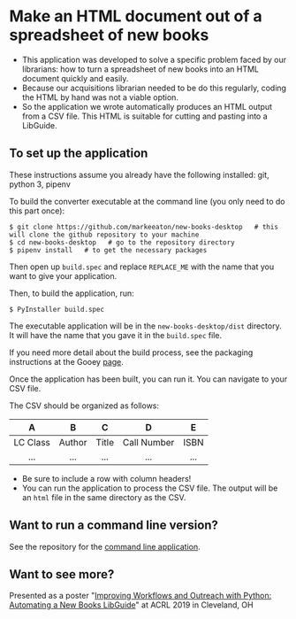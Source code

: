 # Make an HTML document out of a spreadsheet of new books

- This application was developed to solve a specific problem faced by our librarians: how to turn a spreadsheet of new books into an HTML document quickly and easily.
- Because our acquisitions librarian needed to be do this regularly, coding the HTML by hand was not a viable option.
- So the application we wrote automatically produces an HTML output from a CSV file. This HTML is suitable for cutting and pasting into a LibGuide.

## To set up the application

These instructions assume you already have the following installed: git, python 3, pipenv

To build the converter executable at the command line (you only need to do this part once):

    $ git clone https://github.com/markeeaton/new-books-desktop   # this will clone the github repository to your machine
    $ cd new-books-desktop   # go to the repository directory
    $ pipenv install   # to get the necessary packages
    
Then open up `build.spec` and replace `REPLACE_ME` with the name that you want to give your application.

Then, to build the application, run:

    $ PyInstaller build.spec

The executable application will be in the `new-books-desktop/dist` directory. It will have the name that you gave it in the `build.spec` file.

If you need more detail about the build process, see the packaging instructions at the Gooey [page](https://github.com/chriskiehl/Gooey#packaging).


Once the application has been built, you can run it. You can navigate to your CSV file.

The CSV should be organized as follows:

|    A     |    B   |    C  |    D        |   E   |
|:--------:|:------:|:-----:|:-----------:|:-----:|
| LC Class | Author | Title | Call Number |  ISBN |
|   ...    |   ...  |  ...  |     ...     |  ...  |

- Be sure to include a row with column headers!
- You can run the application to process the CSV file. The output will be an `html` file in the same directory as the CSV.

## Want to run a command line version?

See the repository for the [command line application](https://github.com/markeeaton/new-books.git).

## Want to see more?

Presented as a poster "[Improving Workflows and Outreach with Python: Automating a New Books LibGuide](https://acrl2019-acrl.ipostersessions.com/default.aspx?s=37-56-DD-3C-35-98-74-74-B1-1A-26-90-E1-A6-31-35)" at ACRL 2019 in Cleveland, OH
